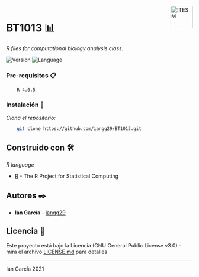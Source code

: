 <a href="#">
    <img src="https://javier.rodriguez.org.mx/itesm/2014/tecnologico-de-monterrey-black.png" alt="ITESM" title="ITESM" align="right" height="60" />
</a>

# BT1013 📊

_R files for computational biology analysis class._

![Version](https://img.shields.io/badge/Version-1-blue)
![Language](https://img.shields.io/badge/Language-R-blue)


### Pre-requisitos 📋

```
    R 4.0.5
```

### Instalación 🔧

_Clona el repositorio:_

```sh
    git clone https://github.com/iangg29/BT1013.git
```

## Construido con 🛠️

_R language_

* [R](https://www.r-project.org) - The R Project for Statistical Computing

## Autores ✒️

* **Ian García** - [iangg29](https://github.com/iangg29)

## Licencia 📄

Este proyecto está bajo la Licencia (GNU General Public License v3.0) - mira el archivo [LICENSE.md](LICENSE.md) para detalles

---
Ian García 2021
